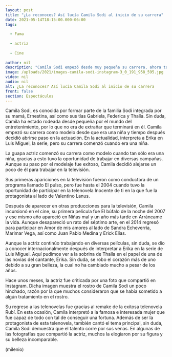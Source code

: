 ```yaml
---
layout: post
title: "¿La reconoces? Así lucía Camila Sodi al inicio de su carrera"
date: 2021-05-14T18:15:00.000-06:00
tags:
  
  - Fama
  
  - actriz
  
  - Cine
  
author: nil
description: "Camila Sodi empezó desde muy pequeña su carrera, ahora también se dedica a la actuación y a lo largo de los años, así ha cambiado. "
image: /uploads/2021/images-camila-sodi-instagram-3_0_191_958_595.jpg
video: nil
audio: nil
alt: ¿La reconoces? Así lucía Camila Sodi al inicio de su carrera
front: false
section: Espectáculos
---
```


Camila Sodi, es conocida por formar parte de la familia Sodi integrada por su mamá, Ernestina, así como sus tías Gabriela, Federica y Thalía. Sin duda, Camila ha estado rodeada desde pequeña por el mundo del entretenimiento, por lo que no era de extrañar que terminará en él.  Camila empezó su carrera como modelo desde que era una niña y tiempo después decidió abrirse paso en la actuación. En la actualidad, interpreta a Erika en Luis Miguel, la serie, pero su carrera comenzó cuando era una niña.  

La guapa actriz comenzó su carrera como modelo cuando tan sólo era una niña, gracias a esto tuvo la oportunidad de trabajar en diversas campañas. Aunque su paso por el modelaje fue exitoso, Camila decidió alejarse un poco de él para trabajar en la televisión. 

Sus primeras apariciones en la televisión fueron como conductora de un programa llamado El pulso, pero fue hasta el 2004 cuando tuvo la oportunidad de participar en la telenovela Inocente de ti en la que fue la protagonista al lado de Valentino Lanus.

Después de aparecer en otras producciones para la televisión, Camila incursionó en el cine, su primera película fue El búfalo de la noche del 2007 y ese mismo año apareció en Niñas mal y un año más tarde en Arráncame la vida. Aunque desapareció un rato del séptimo arte, en el 2014 regresó para participar en Amor de mis amores al lado de Sandra Echeverría, Marimar Vega, así como Juan Pablo Medina y Erick Elías. 

Aunque la actriz continúo trabajando en diversas películas, sin duda, se dio a conocer internacionalmente después de interpretar a Erika en la serie de Luis Miguel. Aquí pudimos ver a la sobrina de Thalía en el papel de una de las novias del cantante, Erika. Sin duda, se robo el corazón más de uno debido a su gran belleza, la cual no ha cambiado mucho a pesar de los años.

Hace unos meses, la actriz fue criticada por una foto que compartió en Instagram. Dicha imagen muestra el rostro de Camila Sodi un poco hinchado, razón por la que muchos consideraron que se había sometido a algún tratamiento en el rostro. 

Su regreso a las telenovelas fue gracias al remake de la exitosa telenovela Rubí. En esta ocasión, Camila interpretó a la famosa e interesada mujer que fue capaz de todo con tal de conseguir una fortuna. Además de ser la protagonista de esta telenovela, también cantó el tema principal, sin duda, Camila Sodi demuestra que el talento corre por sus venas. En algunas de las fotografías que compartió la actriz, muchos la elogiaron por su figura y su belleza incomparable.

(milenio)